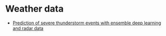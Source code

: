 # Weather data

- [Prediction of severe thunderstorm events with ensemble deep learning and radar data](https://www.nature.com/articles/s41598-022-23306-6.epdf?sharing_token=q_4Df7HMTbUQ9WMLXDmpN9RgN0jAjWel9jnR3ZoTv0PCpm1rZdS5SxfJ9WBqwSAbgQmJGXDkKrluVRIpRu5eaerxSW6ScMmq3xwubkdCpbcb2KNaPEJAcl3wCRiaTYhhNtzFwkBJPbYui6dSPK8nj89oSKTo3L7ORqP8TecYV-Q%3D)
